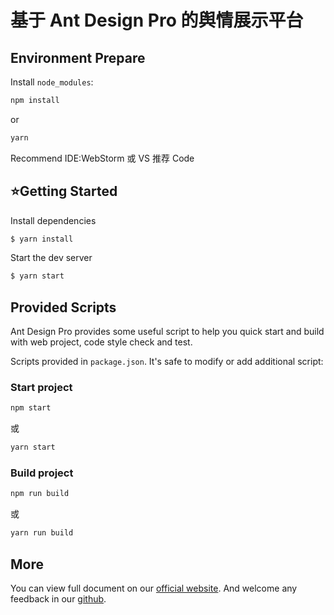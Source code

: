 # 基于 Ant Design Pro 的舆情展示平台

## Environment Prepare

Install `node_modules`:

```bash
npm install
```

or

```bash
yarn
```

Recommend IDE:WebStorm 或 VS 推荐 Code

## ⭐️Getting Started

Install dependencies

```bash
$ yarn install
```

Start the dev server

```bash
$ yarn start
```

## Provided Scripts

Ant Design Pro provides some useful script to help you quick start and build with web project, code style check and test.

Scripts provided in `package.json`. It's safe to modify or add additional script:

### Start project

```bash
npm start
```

或

```bash
yarn start
```

### Build project

```bash
npm run build
```

或

```bash
yarn run build
```

## More

You can view full document on our [official website](https://pro.ant.design). And welcome any feedback in our [github](https://github.com/ant-design/ant-design-pro).
